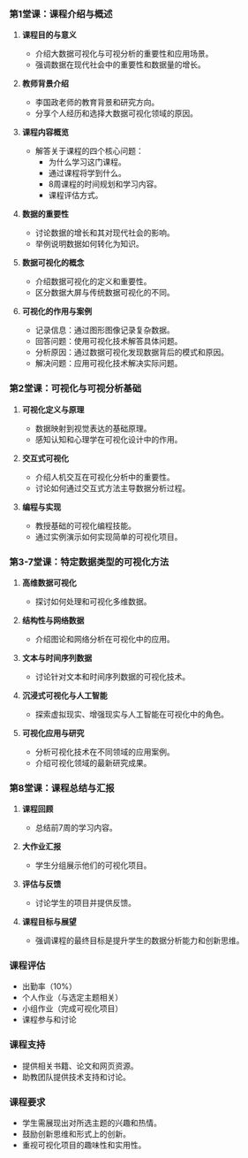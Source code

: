 ### 第1堂课：课程介绍与概述
1. **课程目的与意义**
   - 介绍大数据可视化与可视分析的重要性和应用场景。
   - 强调数据在现代社会中的重要性和数据量的增长。

2. **教师背景介绍**
   - 李国政老师的教育背景和研究方向。
   - 分享个人经历和选择大数据可视化领域的原因。

3. **课程内容概览**
   - 解答关于课程的四个核心问题：
     - 为什么学习这门课程。
     - 通过课程将学到什么。
     - 8周课程的时间规划和学习内容。
     - 课程评估方式。

4. **数据的重要性**
   - 讨论数据的增长和其对现代社会的影响。
   - 举例说明数据如何转化为知识。

5. **数据可视化的概念**
   - 介绍数据可视化的定义和重要性。
   - 区分数据大屏与传统数据可视化的不同。

6. **可视化的作用与案例**
   - 记录信息：通过图形图像记录复杂数据。
   - 回答问题：使用可视化技术解答具体问题。
   - 分析原因：通过数据可视化发现数据背后的模式和原因。
   - 解决问题：应用可视化技术解决实际问题。

### 第2堂课：可视化与可视分析基础
1. **可视化定义与原理**
   - 数据映射到视觉表达的基础原理。
   - 感知认知和心理学在可视化设计中的作用。

2. **交互式可视化**
   - 介绍人机交互在可视化分析中的重要性。
   - 讨论如何通过交互式方法主导数据分析过程。

3. **编程与实现**
   - 教授基础的可视化编程技能。
   - 通过实例演示如何实现简单的可视化项目。

### 第3-7堂课：特定数据类型的可视化方法
1. **高维数据可视化**
   - 探讨如何处理和可视化多维数据。

2. **结构性与网络数据**
   - 介绍图论和网络分析在可视化中的应用。

3. **文本与时间序列数据**
   - 讨论针对文本和时间序列数据的可视化技术。

4. **沉浸式可视化与人工智能**
   - 探索虚拟现实、增强现实与人工智能在可视化中的角色。

5. **可视化应用与研究**
   - 分析可视化技术在不同领域的应用案例。
   - 介绍可视化领域的最新研究成果。

### 第8堂课：课程总结与汇报
1. **课程回顾**
   - 总结前7周的学习内容。

2. **大作业汇报**
   - 学生分组展示他们的可视化项目。

3. **评估与反馈**
   - 讨论学生的项目并提供反馈。

4. **课程目标与展望**
   - 强调课程的最终目标是提升学生的数据分析能力和创新思维。

### 课程评估
- 出勤率（10%）
- 个人作业（与选定主题相关）
- 小组作业（完成可视化项目）
- 课程参与和讨论

### 课程支持
- 提供相关书籍、论文和网页资源。
- 助教团队提供技术支持和讨论。

### 课程要求
- 学生需展现出对所选主题的兴趣和热情。
- 鼓励创新思维和形式上的创新。
- 重视可视化项目的趣味性和实用性。

